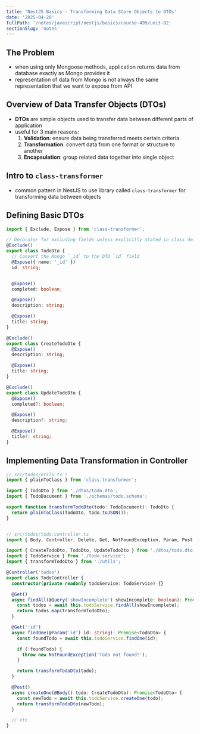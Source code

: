 ```yaml
---
title: 'NestJS Basics - Transforming Data Store Objects to DTOs'
date: '2025-04-20'
fullPath: '/notes/javascript/nestjs/basics/course-499/unit-02'
sectionSlug: 'notes'
---
```


## The Problem

- when using only Mongoose methods, application returns data from database exactly as Mongo provides it
- representation of data from Mongo is not always the same representation that we want to expose from API

## Overview of Data Transfer Objects (DTOs)

- **DTOs** are simple objects used to transfer data between different parts of application
- useful for 3 main reasons:
  1. **Validation**: ensure data being transferred meets certain criteria
  2. **Transformation**: convert data from one format or structure to another
  3. **Encapsulation**: group related data together into single object

## Intro to `class-transformer`

- common pattern in NestJS to use library called `class-transformer` for transforming data between objects

## Defining Basic DTOs

```typescript
import { Exclude, Expose } from 'class-transformer';

// Decorator for excluding fields unless explicitly stated in class definition
@Exclude()
export class TodoDto {
  // Convert the Mongo `_id` to the DTO `id` field
  @Expose({ name: '_id' })
  id: string;


  @Expose()
  completed: boolean;

  @Expose()
  description: string;

  @Expose()
  title: string;
}

@Exclude()
export class CreateTodoDto {
  @Expose()
  description: string;

  @Expose()
  title: string;
}

@Exclude()
export class UpdateTodoDto {
  @Expose()
  completed?: boolean;

  @Expose()
  description?: string;

  @Expose()
  title?: string;
}
```

## Implementing Data Transformation in Controller

```typescript
// src/todos/utils.ts ?
import { plainToClass } from 'class-transformer';

import { TodoDto } from './dtos/todo.dto';
import { TodoDocument } from './schemas/todo.schema';

export function transformTodoDto(todo: TodoDocument): TodoDto {
  return plainToClass(TodoDto, todo.toJSON());
}


// src/todos/todo.controller.ts
import { Body, Controller, Delete, Get, NotFoundException, Param, Post, Put, Query } from '@nestjs/common';

import { CreateTodoDto, TodoDto, UpdateTodoDto } from './dtos/todo.dto';
import { TodoService } from './todo.service';
import { transformTodoDto } from './utils';

@Controller('todos')
export class TodoController {
  constructor(private readonly todoService: TodoService) {}

  @Get()
  async findAll(@Query('showIncomplete') showIncomplete: boolean): Promise<TodoDto[]> {
    const todos = await this.todoService.findAll(showIncomplete);
    return todos.map(transformTodoDto);
  }

  @Get(':id')
  async findOne(@Param('id') id: string): Promise<TodoDto> {
    const foundTodo = await this.todoService.findOne(id);

    if (!foundTodo) {
      throw new NotFoundException('Todo not found!');
    }

    return transformTodoDto(todo);
  }

  @Post()
  async createOne(@Body() todo: CreateTodoDto): Promise<TodoDto> {
    const newTodo = await this.todoService.createOne(todo);
    return transformTodoDto(newTodo);
  }

  // etc
}
```
